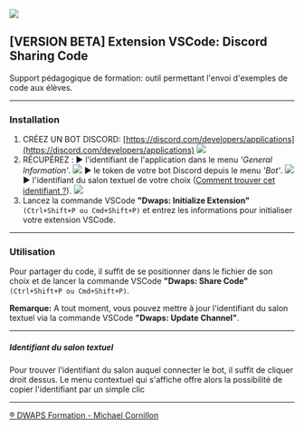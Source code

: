 ![](https://trello-attachments.s3.amazonaws.com/5c176c03b4ac6d35e24cddc4/5ea09dd8dd8d42431aa93dfd/059d197439e28a87319249a07679b5db/dwaps-132.png)

## [VERSION BETA] Extension VSCode: Discord Sharing Code

Support pédagogique de formation: outil permettant l'envoi d'exemples de code aux élèves.

---

### Installation

1. CRÉEZ UN BOT DISCORD: [https://discord.com/developers/applications](https://discord.com/developers/applications)
![](https://trello-attachments.s3.amazonaws.com/59622f48b1b57f3517e67f5d/6092e23f33fb8f4dd48170f3/43664a0216d3221158be749f3d46344b/ss-create-app.png)
2. RÉCUPÉREZ :
▶︎ l'identifiant de l'application dans le menu *'General Information'*.
![](https://trello-attachments.s3.amazonaws.com/59622f48b1b57f3517e67f5d/6092e23f33fb8f4dd48170f3/71fb514d987ad4ef87b83b39f491eca8/ss-app-id.png)
▶︎ le token de votre bot Discord depuis le menu *'Bot'*.
![](https://trello-attachments.s3.amazonaws.com/59622f48b1b57f3517e67f5d/6092e23f33fb8f4dd48170f3/febb4453c38112def18f669c97c06c60/ss-bot-token.png)
▶︎ l'identifiant du salon textuel de votre choix ([Comment trouver cet identifiant ?](#identifiant-du-salon-textuel)).
![](https://trello-attachments.s3.amazonaws.com/59622f48b1b57f3517e67f5d/6092e23f33fb8f4dd48170f3/614d6faba1cd3b0c49a53ecbfddc10d4/ss-id-channel.png)
3. Lancez la commande VSCode **"Dwaps: Initialize Extension"** `(Ctrl+Shift+P ou Cmd+Shift+P)` et entrez les informations pour initialiser votre extension VSCode.

---

### Utilisation

Pour partager du code, il suffit de se positionner dans le fichier de son choix et de lancer la commande VSCode **"Dwaps: Share Code"** `(Ctrl+Shift+P ou Cmd+Shift+P)`.

**Remarque:**
A tout moment, vous pouvez mettre à jour l'identifiant du salon textuel via la commande VSCode **"Dwaps: Update Channel"**.

---

##### Identifiant du salon textuel

Pour trouver l'identifiant du salon auquel connecter le bot, il suffit de cliquer droit dessus. Le menu contextuel qui s'affiche offre alors la possibilité de copier l'identifiant par un simple clic

---

[® DWAPS Formation - Michael Cornillon](https://dwaps.fr "DWAPS")
